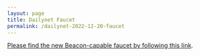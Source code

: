 ```yaml
---
layout: page
title: Dailynet Faucet
permalink: /dailynet-2022-12-20-faucet
---
```


[Please find the new Beacon-capable faucet by following this link](https://faucet.dailynet-2022-12-20.teztnets.xyz).
